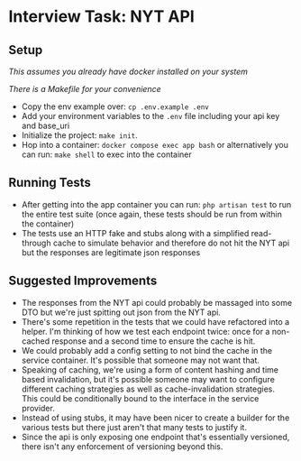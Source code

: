 # Interview Task: NYT API

## Setup

_This assumes you already have docker installed on your system_

_There is a Makefile for your convenience_

-   Copy the env example over: `cp .env.example .env`
-   Add your environment variables to the `.env` file including your api key and base_uri
-   Initialize the project: `make init`.
-   Hop into a container: `docker compose exec app bash` or alternatively you can run: `make shell` to exec into the container

## Running Tests

-   After getting into the app container you can run: `php artisan test` to run the entire test suite (once again, these tests should be run from within the container)
-   The tests use an HTTP fake and stubs along with a simplified read-through cache to simulate behavior and therefore do not hit the NYT api but the responses are legitimate json responses

## Suggested Improvements

-   The responses from the NYT api could probably be massaged into some DTO but we're just spitting out json from the NYT api.
-   There's some repetition in the tests that we could have refactored into a helper. I'm thinking of how we test each endpoint twice: once for a non-cached response and a second time to ensure the cache is hit.
-   We could probably add a config setting to not bind the cache in the service container. It's possible that someone may not want that.
-   Speaking of caching, we're using a form of content hashing and time based invalidation, but it's possible someone may want to configure different caching strategies as well as cache-invalidation strategies. This could be conditionally bound to the interface in the service provider.
-   Instead of using stubs, it may have been nicer to create a builder for the various tests but there just aren't that many tests to justify it.
-   Since the api is only exposing one endpoint that's essentially versioned, there isn't any enforcement of versioning beyond this.
